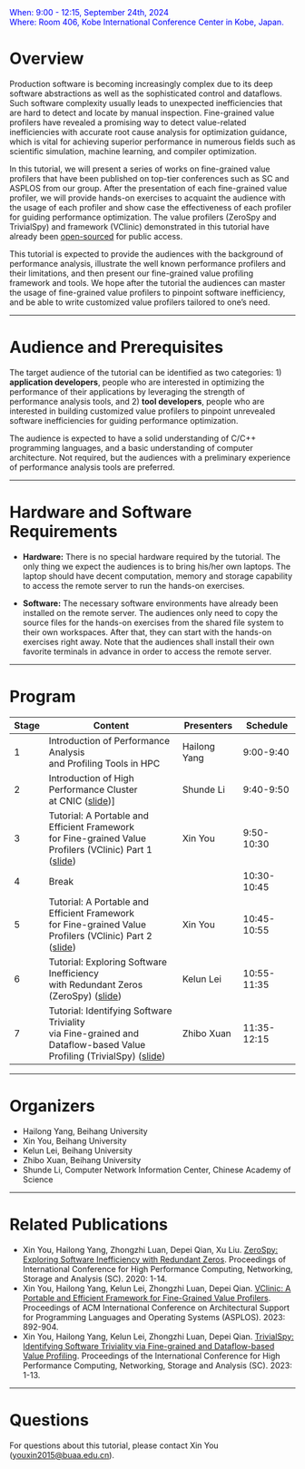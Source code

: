 <font color=Blue>
When: 9:00 - 12:15, September 24th, 2024
<br />
Where: Room 406, Kobe International Conference Center in Kobe, Japan.
</font>

# Overview

Production software is becoming increasingly complex due to its deep software abstractions as well as the
sophisticated control and dataflows. Such software complexity usually leads to unexpected inefficiencies that
are hard to detect and locate by manual inspection. Fine-grained value profilers have revealed a promising way
to detect value-related inefficiencies with accurate root cause analysis for optimization guidance, which is vital
for achieving superior performance in numerous fields such as scientific simulation, machine learning, and
compiler optimization. 

In this tutorial, we will present a series of works on fine-grained value profilers that
have been published on top-tier conferences such as SC and ASPLOS from our group. After the presentation of each
fine-grained value profiler, we will provide hands-on exercises to acquaint the audience with the usage of each
profiler and show case the effectiveness of each profiler for guiding performance optimization. The value profilers (ZeroSpy and TrivialSpy) and framework (VClinic) demonstrated in this tutorial have already been [open-sourced](https://github.com/VClinic/VClinic) for public access.

This tutorial is expected to provide the audiences with the background of performance analysis,
illustrate the well known performance profilers and their limitations, and then present our fine-grained value profiling framework and tools. We hope after the tutorial the audiences can master
the usage of fine-grained value profilers to pinpoint software inefficiency, and be able to write
customized value profilers tailored to one’s need.

---

# Audience and Prerequisites

The target audience of the tutorial can be identified as two categories: 1) **application developers**,
people who are interested in optimizing the performance of their applications by leveraging the
strength of performance analysis tools, and 2) **tool developers**, people who are interested in building
customized value profilers to pinpoint unrevealed software inefficiencies for guiding performance
optimization.

The audience is expected to have a solid understanding of C/C++ programming languages, and a
basic understanding of computer architecture. Not required, but the audiences with a preliminary
experience of performance analysis tools are preferred.

---

# Hardware and Software Requirements

- **Hardware:** There is no special hardware required by the tutorial. The only thing we expect the
audiences is to bring his/her own laptops. The laptop should have decent computation, memory
and storage capability to access the remote server to run the hands-on exercises.

- **Software:** The necessary software environments have already been installed on the remote server. The audiences only need to copy the source files for
the hands-on exercises from the shared file system to their own workspaces. After that, they can start with
the hands-on exercises right away. Note that the audiences shall install their own favorite terminals in advance in order to access the remote server.

---

# Program

Stage | Content | Presenters | Schedule
-------- | ----- | ----- | ----
1 | Introduction of Performance Analysis <br>and Profiling Tools in HPC | Hailong Yang | 9:00-9:40
2 | Introduction of High Performance Cluster<br> at CNIC ([slide](https://github.com/buaa-hipo/vprofiler-tutorial-cluster24/blob/main/Introduction%20of%20profiler%20in%20High%20Performance%20Cluster%20at%20CNIC.pdf))] | Shunde Li | 9:40-9:50
3 | Tutorial: A Portable and Efficient Framework<br> for Fine-grained Value Profilers (VClinic) Part 1 ([slide](https://github.com/buaa-hipo/vprofiler-tutorial-cluster24/blob/main/CLUSTER24-Tutorial-VClinic.pdf)) | Xin You | 9:50-10:30
4 | Break |  | 10:30-10:45 
5 | Tutorial: A Portable and Efficient Framework<br> for Fine-grained Value Profilers (VClinic) Part 2 ([slide](https://github.com/buaa-hipo/vprofiler-tutorial-cluster24/blob/main/CLUSTER24-Tutorial-VClinic.pdf)) | Xin You | 10:45-10:55
6 | Tutorial: Exploring Software Inefficiency<br> with Redundant Zeros (ZeroSpy) ([slide](https://github.com/buaa-hipo/vprofiler-tutorial-cluster24/blob/main/CLUSTER24-tutorial-zerospy.pdf)) | Kelun Lei | 10:55-11:35
7 | Tutorial: Identifying Software Triviality<br> via Fine-grained and Dataflow-based Value<br> Profiling (TrivialSpy) ([slide](https://github.com/buaa-hipo/vprofiler-tutorial-cluster24/blob/main/Cluster24-tutorial-trivialspy.pdf)) | Zhibo Xuan | 11:35-12:15

---

# Organizers

- Hailong Yang, Beihang University
- Xin You, Beihang University
- Kelun Lei, Beihang University
- Zhibo Xuan, Beihang University
- Shunde Li, Computer Network Information Center, Chinese Academy of Science

---

# Related Publications

- Xin You, Hailong Yang, Zhongzhi Luan, Depei Qian, Xu Liu. [ZeroSpy: Exploring Software Inefficiency with Redundant Zeros](https://ieeexplore.ieee.org/document/9355303). Proceedings of International Conference for High Performance Computing, Networking, Storage and Analysis (SC). 2020: 1-14.
- Xin You, Hailong Yang, Kelun Lei, Zhongzhi Luan, Depei Qian. [VClinic: A Portable and Efficient Framework for Fine-Grained Value Profilers](https://dl.acm.org/doi/10.1145/3575693.3576934). Proceedings of ACM International Conference on Architectural Support for Programming Languages and Operating Systems (ASPLOS). 2023: 892-904.
- Xin You, Hailong Yang, Kelun Lei, Zhongzhi Luan, Depei Qian. [TrivialSpy: Identifying Software Triviality via Fine-grained and Dataflow-based Value Profiling](https://dl.acm.org/doi/10.1145/3581784.3607052). Proceedings of the International Conference for High Performance Computing, Networking, Storage and Analysis (SC). 2023: 1-13.

---

# Questions

For questions about this tutorial, please contact Xin You (youxin2015@buaa.edu.cn).
